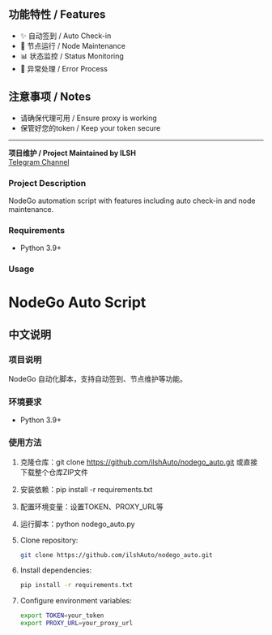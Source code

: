 
## 功能特性 / Features
- ✨ 自动签到 / Auto Check-in
- 🔄 节点运行 / Node Maintenance
- 📊 状态监控 / Status Monitoring
- 🔔 异常处理 / Error Process

## 注意事项 / Notes
- 请确保代理可用 / Ensure proxy is working
- 保管好您的token / Keep your token secure

---

**项目维护 / Project Maintained by ILSH**  
[Telegram Channel](https://t.me/ilsh_auto)




### Project Description
NodeGo automation script with features including auto check-in and node maintenance.

### Requirements
- Python 3.9+




### Usage
# NodeGo Auto Script

## 中文说明

### 项目说明
NodeGo 自动化脚本，支持自动签到、节点维护等功能。

### 环境要求
- Python 3.9+

### 使用方法
1. 克隆仓库：git clone https://github.com/ilshAuto/nodego_auto.git 或直接下载整个仓库ZIP文件
2. 安装依赖：pip install -r requirements.txt
3. 配置环境变量：设置TOKEN、PROXY_URL等
4. 运行脚本：python nodego_auto.py


1. Clone repository:
    ```bash
    git clone https://github.com/ilshAuto/nodego_auto.git
    ```
2. Install dependencies:
    ```bash
    pip install -r requirements.txt
    ```
3. Configure environment variables:
    ```bash
    export TOKEN=your_token
    export PROXY_URL=your_proxy_url
    ``` 


